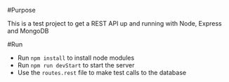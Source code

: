 #Purpose

This is a test project to get a REST API up and running with Node, Express and MongoDB

#Run

- Run `npm install` to install node modules
- Run `npm run devStart` to start the server
- Use the `routes.rest` file to make test calls to the database
